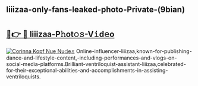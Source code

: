 ## liiizaa-only-fans​-leaked-photo​-Private-(9bian)


# <h2><a href="https://mediaupload.pro?title=liiizaa&ref=git">🔗👉 🔴 liiizaa-P𝚑ot𝚘𝚜-V𝚒d𝚎o</a></h2>

[![Corinna Kopf Nue Nu𝚍e𝚜](https://i.imgur.com/0qMVB7G.gif)](https://mediaupload.pro?title=liiizaa&ref=git)
Online-influencer-liiizaa,known-for-publishing-dance-and-lifestyle-content,-including-performances-and-vlogs-on-social-media-platforms.Brilliant-ventriloquist-assistant-liiizaa,celebrated-for-their-exceptional-abilities-and-accomplishments-in-assisting-ventriloquists.  